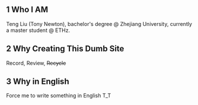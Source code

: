 ## 1 Who I AM
Teng Liu (Tony Newton), bachelor's degree @ Zhejiang University, currently a master student @ ETHz.

## 2 Why Creating This Dumb Site
Record, Review, ~~Recycle~~

## 3 Why in English
Force me to write something in English T_T
